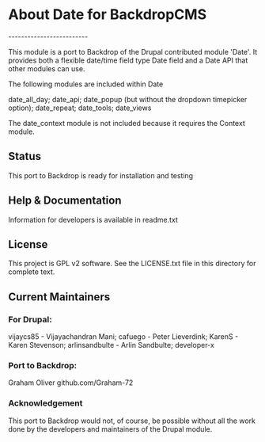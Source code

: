 <h1>About Date for BackdropCMS</h1>
-------------------------

This module is a port to Backdrop of the Drupal contributed module 'Date'. 
It provides both a flexible date/time field type Date field and a Date API that other modules can use. 

The following modules are included within Date

date_all_day;  date_api;  date_popup (but without the dropdown timepicker option);  date_repeat;  date_tools;  date_views

The date_context module is not included because it requires the Context module.

<h2>Status</h2>
This port to Backdrop is ready for installation and testing

<h2>Help & Documentation</h2>

Information for developers is available in readme.txt



<h2>License</h2>

This project is GPL v2 software. See the LICENSE.txt file in this directory for complete text.
    
    
<h2>Current Maintainers</h2>

<h3>For Drupal:</h3>

vijaycs85 - Vijayachandran Mani;  cafuego - Peter Lieverdink;  KarenS - Karen Stevenson;  arlinsandbulte - Arlin Sandbulte;  developer-x


<h3>Port to Backdrop:</h3>
Graham Oliver github.com/Graham-72

<h3>Acknowledgement</h3>

This port to Backdrop would not, of course, be possible without all the work done by the developers and maintainers of the Drupal module.
